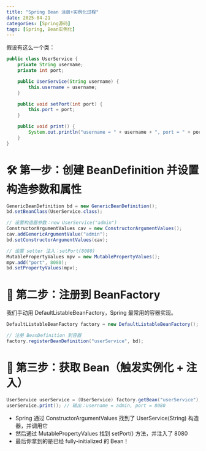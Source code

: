 ```yaml
---
title: "Spring Bean 注册+实例化过程"
date: 2025-04-21
categories: [Spring源码]
tags: [Spring, Bean实例化]
---
```


假设有这么一个类：

```java
public class UserService {
    private String username;
    private int port;

    public UserService(String username) {
        this.username = username;
    }

    public void setPort(int port) {
        this.port = port;
    }

    public void print() {
        System.out.println("username = " + username + ", port = " + port);
    }
}
```

# 🛠️ 第一步：创建 BeanDefinition 并设置构造参数和属性

```java
GenericBeanDefinition bd = new GenericBeanDefinition();
bd.setBeanClass(UserService.class);

// 设置构造器参数：new UserService("admin")
ConstructorArgumentValues cav = new ConstructorArgumentValues();
cav.addGenericArgumentValue("admin");
bd.setConstructorArgumentValues(cav);

// 设置 setter 注入：setPort(8080)
MutablePropertyValues mpv = new MutablePropertyValues();
mpv.add("port", 8080);
bd.setPropertyValues(mpv);
```

# 🧠 第二步：注册到 BeanFactory

我们手动用 DefaultListableBeanFactory，Spring 最常用的容器实现。

```java
DefaultListableBeanFactory factory = new DefaultListableBeanFactory();

// 注册 BeanDefinition 到容器
factory.registerBeanDefinition("userService", bd);
```

# 🚀 第三步：获取 Bean（触发实例化 + 注入）

```java
UserService userService = (UserService) factory.getBean("userService");
userService.print(); // 输出：username = admin, port = 8080
```


- Spring 通过 ConstructorArgumentValues 找到了 UserService(String) 构造器，并调用它 
- 然后通过 MutablePropertyValues 找到 setPort() 方法，并注入了 8080 
- 最后你拿到的是已经 fully-initialized 的 Bean！
